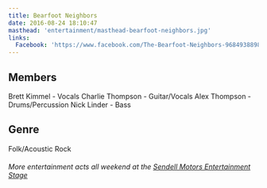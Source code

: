 ```yaml
---
title: Bearfoot Neighbors
date: 2016-08-24 18:10:47
masthead: 'entertainment/masthead-bearfoot-neighbors.jpg'
links:
  Facebook: 'https://www.facebook.com/The-Bearfoot-Neighbors-968493889840028/'
---
```

## Members
Brett Kimmel - Vocals
Charlie Thompson - Guitar/Vocals
Alex Thompson - Drums/Percussion
Nick Linder - Bass

## Genre
Folk/Acoustic Rock

###### More entertainment acts all weekend at the [Sendell Motors Entertainment Stage](http://bananasplitfest.com/entertainment-schedule)
